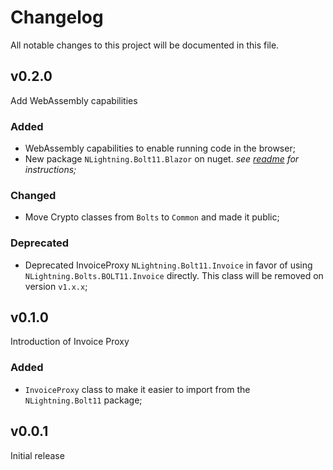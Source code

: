 # Changelog

All notable changes to this project will be documented in this file.

## v0.2.0

Add WebAssembly capabilities

### Added

- WebAssembly capabilities to enable running code in the browser;
- New package `NLightning.Bolt11.Blazor` on nuget. _see [readme](README.md#decode-the-invoice) for instructions;_

### Changed

- Move Crypto classes from `Bolts` to `Common` and made it public;

### Deprecated

- Deprecated InvoiceProxy `NLightning.Bolt11.Invoice` in favor of using `NLightning.Bolts.BOLT11.Invoice` directly.
This class will be removed on version `v1.x.x`;

## v0.1.0

Introduction of Invoice Proxy

### Added

- `InvoiceProxy` class to make it easier to import from the `NLightning.Bolt11` package;

## v0.0.1

Initial release